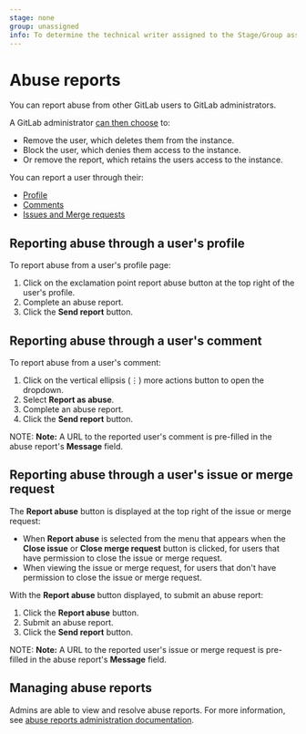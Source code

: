 ```yaml
---
stage: none
group: unassigned
info: To determine the technical writer assigned to the Stage/Group associated with this page, see https://about.gitlab.com/handbook/engineering/ux/technical-writing/#designated-technical-writers
---
```


# Abuse reports

You can report abuse from other GitLab users to GitLab administrators.

A GitLab administrator [can then choose](admin_area/abuse_reports.md) to:

- Remove the user, which deletes them from the instance.
- Block the user, which denies them access to the instance.
- Or remove the report, which retains the users access to the instance.

You can report a user through their:

- [Profile](#reporting-abuse-through-a-users-profile)
- [Comments](#reporting-abuse-through-a-users-comment)
- [Issues and Merge requests](#reporting-abuse-through-a-users-issue-or-merge-request)

## Reporting abuse through a user's profile

To report abuse from a user's profile page:

1. Click on the exclamation point report abuse button at the top right of the
   user's profile.
1. Complete an abuse report.
1. Click the **Send report** button.

## Reporting abuse through a user's comment

To report abuse from a user's comment:

1. Click on the vertical ellipsis (⋮) more actions button to open the dropdown.
1. Select **Report as abuse**.
1. Complete an abuse report.
1. Click the **Send report** button.

NOTE: **Note:**
A URL to the reported user's comment is pre-filled in the abuse report's
**Message** field.

## Reporting abuse through a user's issue or merge request

The **Report abuse** button is displayed at the top right of the issue or merge request:

- When **Report abuse** is selected from the menu that appears when the
  **Close issue** or **Close merge request** button is clicked, for users that
  have permission to close the issue or merge request.
- When viewing the issue or merge request, for users that don't have permission
  to close the issue or merge request.

With the **Report abuse** button displayed, to submit an abuse report:

1. Click the **Report abuse** button.
1. Submit an abuse report.
1. Click the **Send report** button.

NOTE: **Note:**
A URL to the reported user's issue or merge request is pre-filled
in the abuse report's **Message** field.

## Managing abuse reports

Admins are able to view and resolve abuse reports.
For more information, see [abuse reports administration documentation](admin_area/abuse_reports.md).
